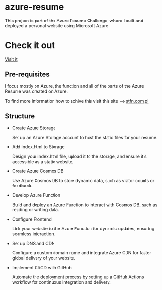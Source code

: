 # azure-resume
This project is part of the Azure Resume Challenge, where I built and deployed a personal website using Microsoft Azure

# Check it out

[ Visit it](https://www.lmresume.com.pl)


## Pre-requisites

I focus mostly on Azure, the function and all of the parts of the Azure Resume was created on Azure.

To find more information how to achive this visit this site --> [stfn.com.pl](https://www.stfn.com.pl/projects/azure-resume-challenge)

## Structure
  - Create Azure Storage
    
     Set up an Azure Storage account to host the static files for your resume.
  - Add index.html to Storage

    Design your index.html file, upload it to the storage, and ensure it's accessible as a static website.

  - Create Azure Cosmos DB

    Use Azure Cosmos DB to store dynamic data, such as visitor counts or feedback.

  - Develop Azure Function

     Build and deploy an Azure Function to interact with Cosmos DB, such as reading or writing data.

  -  Configure Frontend

      Link your website to the Azure Function for dynamic updates, ensuring seamless interaction.

  - Set up DNS and CDN

      Configure a custom domain name and integrate Azure CDN for faster global delivery of your website.

  - Implement CI/CD with GitHub

      Automate the deployment process by setting up a GitHub Actions workflow for continuous integration and delivery.
